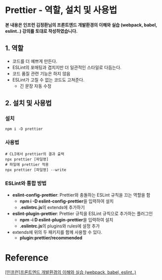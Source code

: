 # Prettier - 역할, 설치 및 사용법



**본 내용은 인프런 김정환님의 프론트엔드 개발환경의 이해와 실습 (webpack, babel, eslint..) 강의를 토대로 작성하였습니다.**



## 1. 역할

* 코드를 더 예쁘게 만든다.
* ESLint의 포매팅과 겹치지만 더 일관적인 스타일로 다듬는다.
* 코드 품질 관련 기능은 하지 않음
* ESLint가 고칠 수 없는 코드도 고쳐준다.
  * 긴 문장 자동 수정



## 2. 설치 및 사용법

### 설치

```shell
npm i -D prettier
```



### 사용법

```shell
# CLI에서 prettier의 결과 출력
npx prettier [파일명]
# 파일에 prettier 적용
npx prettier [파일명] --write
```



### ESLint와 통합 방법

* **eslint-config-prettier**: Prettier와 충돌하는 ESLint 규칙을 끄는 역할을 함
  * **npm i -D eslint-config-prettier**을 입력하여 설치
  * **.eslintrc.js**의 extends에 추가하기
* **eslint-plugin-prettier**: Prettier 규칙을 ESLint 규칙으로 추가하는 플러그인
  * **npm -i D eslint-plugin-prettier**을 입력하여 설치
  * **.eslintrc.js**의 plugins와 rules에 설정 추가
* extends에 위의 두 패키지를 함께 사용할 수 있다.
  * **plugin:prettier/recommended**

# Reference

[[인프런]프론트엔드 개발환경의 이해와 실습 (webpack, babel, eslint..)](https://www.inflearn.com/course/프론트엔드-개발환경/dashboard)